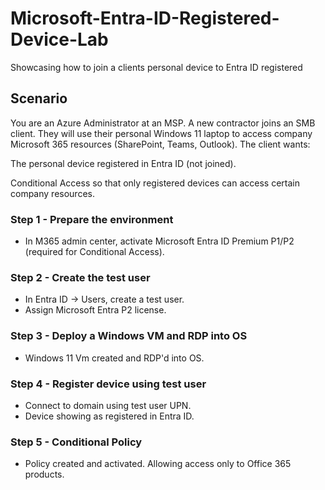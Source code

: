 # Microsoft-Entra-ID-Registered-Device-Lab
Showcasing how to join a clients personal device to Entra ID registered

## Scenario
You are an Azure Administrator at an MSP.
A new contractor joins an SMB client. They will use their personal Windows 11 laptop to access company Microsoft 365 resources (SharePoint, Teams, Outlook).
The client wants:

The personal device registered in Entra ID (not joined).

Conditional Access so that only registered devices can access certain company resources.

### Step 1 - Prepare the environment
- In M365 admin center, activate Microsoft Entra ID Premium P1/P2 (required for Conditional Access).

### Step 2 - Create the test user
- In Entra ID → Users, create a test user.
- Assign Microsoft Entra P2 license.

### Step 3 - Deploy a Windows VM and RDP into OS
- Windows 11 Vm created and RDP'd into OS.

### Step 4 - Register device using test user
- Connect to domain using test user UPN.
- Device showing as registered in Entra ID.

<!-- Note that its not possible to switch user account in OS when its a VM opposed to using VirtualBox -->

### Step 5 - Conditional Policy
- Policy created and activated. Allowing access only to Office 365 products.